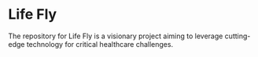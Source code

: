 # Life Fly
 The repository for Life Fly is a visionary project aiming to leverage cutting-edge technology for critical healthcare challenges.
